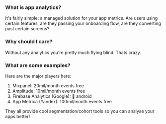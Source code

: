 ### What is app analytics?
It's fairly simple: a managed solution for your app metrics. Are users using certain features, are they passing your onboarding flow, are they converting past certain screens?
### Why should I care?
Without any analytics you're pretty much flying blind. Thats crazy.
### What are some examples?
Here are the major players here:
1. Mixpanel: 20mil/month events free
2. Amplitude: 10mil/month events free
3. Firebase Analytics (Google): 🤮 android
4. App Metrica (Yandex): 100mil/month events free

They all provide cool segmentation/cohort tools so you can analyse your apps better!
